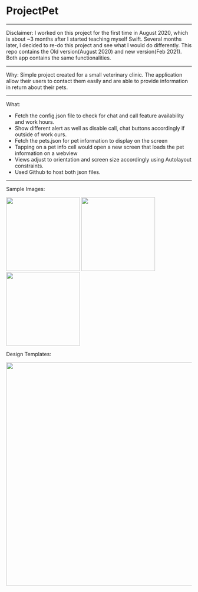 # ProjectPet

***
Disclaimer: I worked on this project for the first time in August 2020, which is about ~3 months after I started teaching myself Swift. Several months later, I decided to re-do this project and see what I would do differently. This repo contains the Old version(August 2020) and new version(Feb 2021). Both app contains the same functionalities.
***

Why: 
Simple project created for a small veterinary clinic. The application allow their users to contact them easily and are able to provide information in return about their pets. 
***

What:
- Fetch the config.json file to check for chat and call feature availability and work hours. 
- Show different alert as well as disable call, chat buttons accordingly if outside of work ours. 
- Fetch the pets.json for pet information to display on the screen
- Tapping on a pet info cell would open a new screen that loads the pet information on a webview
- Views adjust to orientation and screen size accordingly using Autolayout constraints.
- Used Github to host both json files. 
***

Sample Images: 

<img src="https://user-images.githubusercontent.com/64371072/107791769-2ce0df00-6d09-11eb-906e-1b251015d394.png" width="200">  <img src="https://user-images.githubusercontent.com/64371072/107791778-2f433900-6d09-11eb-8464-4f362f2d6911.png" width="200">  <img src="https://user-images.githubusercontent.com/64371072/107791783-30746600-6d09-11eb-8d2d-ee845b2dea84.png" width="200">


Design Templates: 

<img src="https://user-images.githubusercontent.com/64371072/107801042-6bc86200-6d14-11eb-9050-4355698eeda7.png" width="606">


